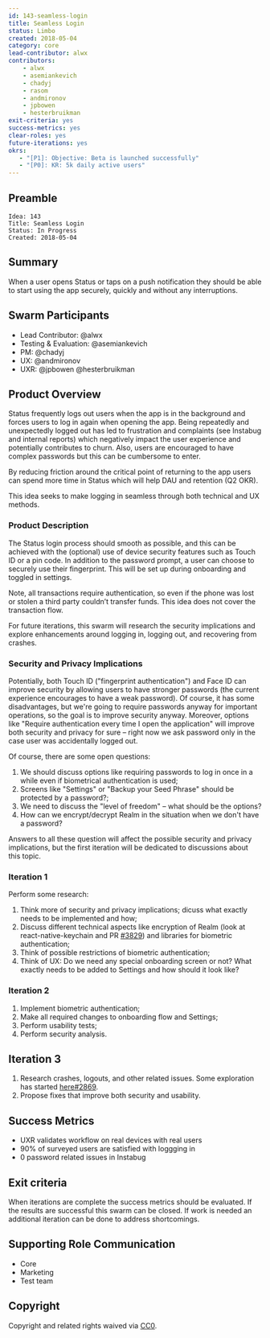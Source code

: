 ```yaml
---
id: 143-seamless-login
title: Seamless Login
status: Limbo
created: 2018-05-04
category: core
lead-contributor: alwx
contributors:
    - alwx
    - asemiankevich
    - chadyj
    - rasom
    - andmironov
    - jpbowen
    - hesterbruikman
exit-criteria: yes
success-metrics: yes
clear-roles: yes
future-iterations: yes
okrs:
   - "[P1]: Objective: Beta is launched successfully"
   - "[P0]: KR: 5k daily active users"
---
```


## Preamble

    Idea: 143
    Title: Seamless Login
    Status: In Progress
    Created: 2018-05-04


## Summary

When a user opens Status or taps on a push notification they should be able to start using the app securely, quickly and without any interruptions.

## Swarm Participants
- Lead Contributor: @alwx
- Testing & Evaluation: @asemiankevich
- PM: @chadyj
- UX: @andmironov
- UXR: @jpbowen @hesterbruikman


## Product Overview

Status frequently logs out users when the app is in the background and forces users to log in again when opening the app. Being repeatedly and unexpectedly logged out has led to frustration and complaints (see Instabug and internal reports) which negatively impact the user experience and potentially contributes to churn. Also, users are encouraged to have complex passwords but this can be cumbersome to enter.

By reducing friction around the critical point of returning to the app users can spend more time in Status which will help DAU and retention (Q2 OKR).

This idea seeks to make logging in seamless through both technical and UX methods.


### Product Description

The Status login process should smooth as possible, and this can be achieved with the (optional) use of device security features such as Touch ID or a pin code. In addition to the password prompt, a user can choose to securely use their fingerprint. This will be set up during onboarding and toggled in settings.

Note, all transactions require authentication, so even if the phone was lost or stolen a third party couldn’t transfer funds. This idea does not cover the transaction flow.

For future iterations, this swarm will research the security implications and explore enhancements around logging in, logging out, and recovering from crashes.

### Security and Privacy Implications

Potentially, both Touch ID ("fingerprint authentication") and Face ID can improve security by allowing users to have stronger passwords (the current experience encourages to have a weak password). Of course, it has some disadvantages, but we're going to require passwords anyway for important operations, so the goal is to improve security anyway.
Moreover, options like "Require authentication every time I open the application" will improve both security and privacy for sure – right now we ask password only in the case user was accidentally logged out.  

Of course, there are some open questions:
1) We should discuss options like requiring passwords to log in once in a while even if biometrical authentication is used;
2) Screens like "Settings" or "Backup your Seed Phrase" should be protected by a password?;
3) We need to discuss the "level of freedom" – what should be the options? 
4) How can we encrypt/decrypt Realm in the situation when we don't have a password?

Answers to all these question will affect the possible security and privacy implications, but the first iteration will be dedicated to discussions about this topic.

### Iteration 1

Perform some research:
1) Think more of security and privacy implications; dicuss what exactly needs to be implemented and how;
2) Discuss different technical aspects like encryption of Realm (look at react-native-keychain and PR [#3829](https://github.com/status-im/status-react/pulls/3829)) and libraries for biometric authentication;
3) Think of possible restrictions of biometric authentication;
4) Think of UX: Do we need any special onboarding screen or not? What exactly needs to be added to Settings and how should it look like?

### Iteration 2

1) Implement biometric authentication;
2) Make all required changes to onboarding flow and Settings;
3) Perform usability tests;
4) Perform security analysis.

## Iteration 3

1) Research crashes, logouts, and other related issues. Some exploration has started [here#2869](https://github.com/status-im/status-react/issues/2869#issuecomment-376098196).
2) Propose fixes that improve both security and usability.


## Success Metrics

- UXR validates workflow on real devices with real users
- 90% of surveyed users are satisfied with loggging in
- 0 password related issues in Instabug


## Exit criteria

When iterations are complete the success metrics should be evaluated. If the results are successful this swarm can be closed. If work is needed an additional iteration can be done to address shortcomings.

## Supporting Role Communication

- Core
- Marketing
- Test team

## Copyright
Copyright and related rights waived via [CC0](https://creativecommons.org/publicdomain/zero/1.0/).

